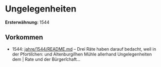 # Ungelegenheiten

**Ersterwähnung:** 1544

## Vorkommen
- 1544: [jahre/1544/README.md](../jahre/1544/README.md) – Drei Räte haben darauf bedacht, weil in der Pfortiſchen:
und Altenburgiſhen Mühle allerhand Ungelegenheiten dem |
Rate und der Bürgerſchaft...
